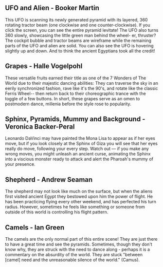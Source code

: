 ## UFO and Alien - Booker Martin
This UFO is scanning its newly generated pyramid with its layered, 360 rotating tractor beam (one clockwise and one counter-clockwise). If you click the screen, you can see the entire pyramid levitate! The UFO also turns 360 slowly, showcasing the little green man behind the wheel- er, thruster? The cockpit bubble and tractor beams are wireframe while the remaining parts of the UFO and alien are solid. You can also see the UFO is hovering slightly up and down. And to think the ancient Egyptians took all the credit!
## Grapes - Halle Vogelpohl
These versatile fruits earned their title as one of the 7 Wonders of The World due to their majestic dancing abilities: They can traverse the sky in an eerily synchronized fashion, rave like it's the 90's, and rotate like the classic Ferris Wheel-- then return back to their choreographic trance with the toggle of a few buttons. In short, these grapes serve as an omen to postmodern dance, millenia before the style rose to popularity.
## Sphinx, Pyramids, Mummy and Background - Veronica Backer-Peral
Leonardo DaVinci may have painted the Mona Lisa to appear as if her eyes move, but if you look closely at the Sphinx of Giza you will see that her eyes really do move, following your every step. Watch out — if you make any wrong moves, you might unleash an ancient curse, animating the Sphinx into a viscious monster ready to attack and alert the Pharoah's mummy of your presence.
## Shepherd - Andrew Seaman
The shepherd may not look like much on the surface, but when the aliens first visited ancient Egypt they bestowed upon him the power of flight.  He has been practicing flying every other weekend, and has perfected his turn radius.  However, sometimes he feels like something or someone from outside of this world is controlling his flight pattern.
## Camels - Ian Green
The camels are the only normal part of this entire scene! They are just there to have a great time and see the pyramids. Sometimes, though they don't know why, they are struck with the need to dance along - perhaps it is a commentary on the absurdity of the world. They are stuck "between \[camel\] need and the unreasonable silence of the world." (Camus). 
